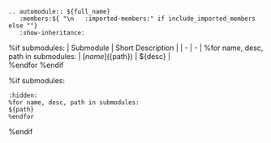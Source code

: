 ```{eval-rst}
.. automodule:: ${full_name}
   :members:${ "\n   :imported-members:" if include_imported_members else ""}
   :show-inheritance:
```

%if submodules:
| Submodule | Short Description |
| - | - |
%for name, desc, path in submodules:
| [${name}](${path})  | ${desc}  |  
%endfor
%endif



%if submodules:
```{toctree}
:hidden:
%for name, desc, path in submodules:
${path}
%endfor
```
%endif